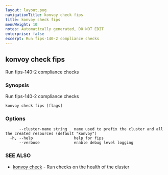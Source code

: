 ```yaml
---
layout: layout.pug
navigationTitle: konvoy check fips
title: konvoy check fips
menuWeight: 10
notes: Automatically generated, DO NOT EDIT
enterprise: false
excerpt: Run fips-140-2 compliance checks
---
```


## konvoy check fips

Run fips-140-2 compliance checks

### Synopsis

Run fips-140-2 compliance checks

```
konvoy check fips [flags]
```

### Options

```
      --cluster-name string   name used to prefix the cluster and all the created resources (default "konvoy")
  -h, --help                  help for fips
      --verbose               enable debug level logging
```

### SEE ALSO

* [konvoy check](../)	 - Run checks on the health of the cluster

